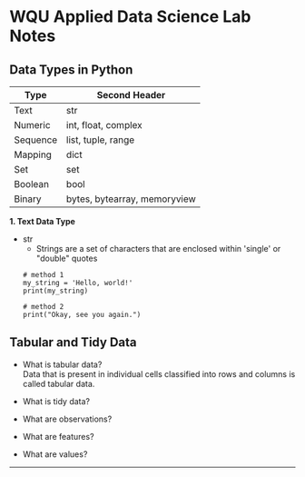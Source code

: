 # WQU Applied Data Science Lab Notes

## Data Types in Python
| Type          | Second Header |
| ------------- | ------------- |
| Text          | str           |
| Numeric       | int, float, complex    |
| Sequence      | list, tuple, range   |
| Mapping       | dict          |
| Set           | set           |
| Boolean       | bool          |
| Binary        | bytes, bytearray, memoryview  |

**1. Text Data Type**
   - str
     - Strings are a set of characters that are enclosed within 'single' or "double" quotes
     ```
     # method 1 
     my_string = 'Hello, world!'
     print(my_string)
     
     # method 2
     print("Okay, see you again.")
     ```

## Tabular and Tidy Data


* What is tabular data? <br>
Data that is present in individual cells classified into rows and columns is called tabular data. 

* What is tidy data? 
* What are observations?
* What are features?
* What are values?

<hr>

